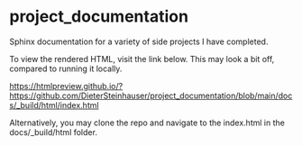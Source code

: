 # project_documentation
 Sphinx documentation for a variety of side projects I have completed.

 To view the rendered HTML, visit the link below. This may look a bit off, compared to running it locally.
 
 https://htmlpreview.github.io/?https://github.com/DieterSteinhauser/project_documentation/blob/main/docs/_build/html/index.html

 Alternatively, you may clone the repo and navigate to the index.html in the docs/_build/html folder.
